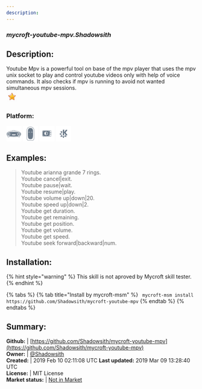 ```yaml
---
description: 
---
```


### _mycroft-youtube-mpv.Shadowsith_  
## Description:  
Youtube Mpv is a powerful tool on base of the mpv player that uses the mpv unix
socket to play and control youtube videos only with help of voice commands.
It also checks if mpv is running to avoid not wanted simultaneous mpv sessions.  
![](../.gitbook/assets/star.png)  
### Platform:  
 ![Mark I](../.gitbook/assets/mark-1-icon.png)  ![Mark II](../.gitbook/assets/mark-2-icon.png)  ![Picroft](../.gitbook/assets/picroft-icon.png)  ![plasmoid](../.gitbook/assets/kde.png)   
  
## Examples:  
> Youtube arianna grande 7 rings.  
> Youtube cancel|exit.  
> Youtube pause|wait.  
> Youtube resume|play.  
> Youtube volume up|down|20.  
> Youtube speed up|down|2.  
> Youtube get duration.  
> Youtube get remaining.  
> Youtube get position.  
> Youtube get volume.  
> Youtube get speed.  
> Youtube seek forward|backward|num.  
  
## Installation:  
{% hint style="warning" %}
This skill is not aproved by Mycroft skill tester.
{% endhint %}
    
{% tabs %}
{% tab title="Install by mycroft-msm" %}
``` mycroft-msm install https://github.com/Shadowsith/mycroft-youtube-mpv```
{% endtab %}
  {% endtabs %}
    
## Summary:  
**Github:** | [https://github.com/Shadowsith/mycroft-youtube-mpv](https://github.com/Shadowsith/mycroft-youtube-mpv)  
**Owner:** | [@Shadowsith](https://github.com/Shadowsith)  
**Created:** | 2019 Feb 10 02:11:08 UTC  **Last updated:** 2019 Mar 09 13:28:40 UTC  
**License:** | MIT License  
**Market status:** | [Not in Market](https://market.mycroft.ai/skill/)  
